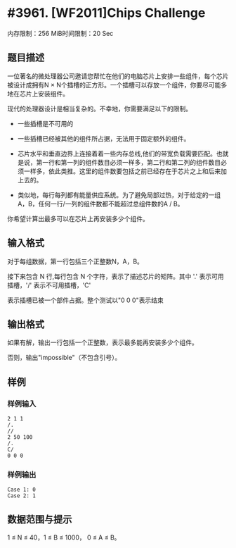 # #3961. [WF2011]Chips Challenge

内存限制：256 MiB时间限制：20 Sec

## 题目描述

一位著名的微处理器公司邀请您帮忙在他们的电脑芯片上安排一些组件，每个芯片被设计成拥有N &times; N个插槽的正方形。一个插槽可以存放一个组件，你要尽可能多地在芯片上安装组件。

现代的处理器设计是相当复杂的。不幸地，你需要满足以下的限制。

* 一些插槽是不可用的

* 一些插槽已经被其他的组件所占据，无法用于固定额外的组件。

* 芯片水平和垂直边界上连接着着一些内存总线,他们的带宽负载需要匹配。也就是说，第一行和第一列的组件数目必须一样多，第二行和第二列的组件数目必须一样多，依此类推。这里的组件数要包括之前已经存在于芯片之上和后来加上去的。

* 类似地，每行每列都有能量供应系统。为了避免局部过热，对于给定的一组A，B，任何一行/一列的组件数都不能超过总组件数的A / B。

你希望计算出最多可以在芯片上再安装多少个组件。

## 输入格式

对于每组数据，第一行包括三个正整数N，A，B。

接下来包含 N 行,每行包含 N 个字符，表示了描述芯片的矩阵。其中 '.' 表示可用插槽，'/' 表示不可用插槽，'C' 

表示插槽已被一个部件占据。整个测试以"0 0 0"表示结束

## 输出格式

如果有解，输出一行包括一个正整数，表示最多能再安装多少个组件。

否则，输出"impossible"（不包含引号）。

## 样例

### 样例输入

    
    2 1 1
    /.
    //
    2 50 100
    /.
    C/
    0 0 0
    

### 样例输出

    
    Case 1: 0
    Case 2: 1
    

## 数据范围与提示

1 &le; N &le; 40，1 &le; B &le; 1000， 0 &le; A &le; B。
